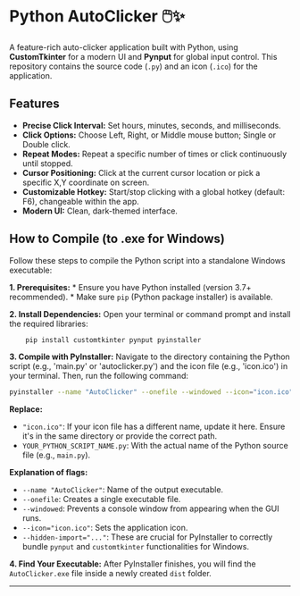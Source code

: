 # Python AutoClicker 🖱️✨

A feature-rich auto-clicker application built with Python, using **CustomTkinter** for a modern UI and **Pynput** for global input control. This repository contains the source code (`.py`) and an icon (`.ico`) for the application.

## Features

*   **Precise Click Interval:** Set hours, minutes, seconds, and milliseconds.
*   **Click Options:** Choose Left, Right, or Middle mouse button; Single or Double click.
*   **Repeat Modes:** Repeat a specific number of times or click continuously until stopped.
*   **Cursor Positioning:** Click at the current cursor location or pick a specific X,Y coordinate on screen.
*   **Customizable Hotkey:** Start/stop clicking with a global hotkey (default: F6), changeable within the app.
*   **Modern UI:** Clean, dark-themed interface.

## How to Compile (to .exe for Windows)

Follow these steps to compile the Python script into a standalone Windows executable:

**1. Prerequisites:**
    *   Ensure you have Python installed (version 3.7+ recommended).
    *   Make sure `pip` (Python package installer) is available.

**2. Install Dependencies:**
    Open your terminal or command prompt and install the required libraries:
```bash
    pip install customtkinter pynput pyinstaller
```

**3. Compile with PyInstaller:**
    Navigate to the directory containing the Python script (e.g., 'main.py' or 'autoclicker.py') and the icon file (e.g., 'icon.ico') in your terminal. Then, run the following command:

 ```bash
 pyinstaller --name "AutoClicker" --onefile --windowed --icon="icon.ico" --hidden-import="pynput.keyboard._win32" --hidden-import="pynput.mouse._win32" --hidden-import="customtkinter" YOUR_PYTHON_SCRIPT_NAME.py
 ```

 **Replace:**
 *   `"icon.ico"`: If your icon file has a different name, update it here. Ensure it's in the same directory or provide the correct path.
 *   `YOUR_PYTHON_SCRIPT_NAME.py`: With the actual name of the Python source file (e.g., `main.py`).

 **Explanation of flags:**
 *   `--name "AutoClicker"`: Name of the output executable.
 *   `--onefile`: Creates a single executable file.
 *   `--windowed`: Prevents a console window from appearing when the GUI runs.
 *   `--icon="icon.ico"`: Sets the application icon.
 *   `--hidden-import="..."`: These are crucial for PyInstaller to correctly bundle `pynput` and `customtkinter` functionalities for Windows.

**4. Find Your Executable:**
    After PyInstaller finishes, you will find the `AutoClicker.exe` file inside a newly created `dist` folder.

---

